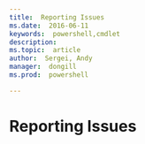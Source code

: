 ```yaml
---
title:  Reporting Issues
ms.date:  2016-06-11
keywords:  powershell,cmdlet
description:  
ms.topic:  article
author:  Sergei, Andy
manager:  dongill
ms.prod:  powershell

---
```

# Reporting Issues
